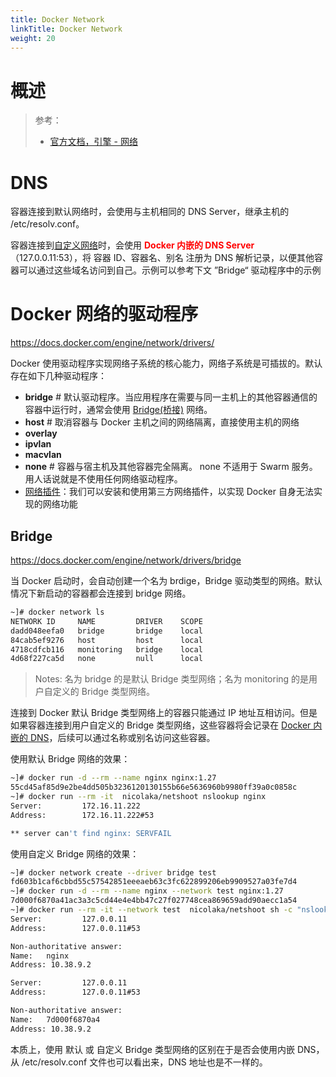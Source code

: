 ```yaml
---
title: Docker Network
linkTitle: Docker Network
weight: 20
---
```


# 概述

> 参考：
>
> - [官方文档，引擎 - 网络](https://docs.docker.com/engine/network/)

# DNS

容器连接到默认网络时，会使用与主机相同的 DNS Server，继承主机的 /etc/resolv.conf。

容器连接到[自定义网络](https://docs.docker.com/engine/network/tutorials/standalone/#use-user-defined-bridge-networks)时，会使用 **<font color="#ff0000">Docker 内嵌的 DNS Server</font>**（127.0.0.11:53），将 容器 ID、容器名、别名 注册为 DNS 解析记录，以便其他容器可以通过这些域名访问到自己。示例可以参考下文 ”Bridge“ 驱动程序中的示例

# Docker 网络的驱动程序

https://docs.docker.com/engine/network/drivers/

Docker 使用驱动程序实现网络子系统的核心能力，网络子系统是可插拔的。默认存在如下几种驱动程序：

- **bridge** # 默认驱动程序。当应用程序在需要与同一主机上的其他容器通信的容器中运行时，通常会使用 [Bridge(桥接)](#bridge) 网络。
- **host** # 取消容器与 Docker 主机之间的网络隔离，直接使用主机的网络
- **overlay**
- **ipvlan**
- **macvlan**
- **none** # 容器与宿主机及其他容器完全隔离。 none 不适用于 Swarm 服务。用人话说就是不使用任何网络驱动程序。
- [网络插件](https://docs.docker.com/engine/extend/plugins_network/)：我们可以安装和使用第三方网络插件，以实现 Docker 自身无法实现的网络功能

## Bridge

https://docs.docker.com/engine/network/drivers/bridge

当 Docker 启动时，会自动创建一个名为 brdige，Bridge 驱动类型的网络。默认情况下新启动的容器都会连接到 bridge 网络。

```bash
~]# docker network ls
NETWORK ID     NAME         DRIVER    SCOPE
dadd048eefa0   bridge       bridge    local
84cab5ef9276   host         host      local
4718cdfcb116   monitoring   bridge    local
4d68f227ca5d   none         null      local
```

> Notes: 名为 bridge 的是默认 Bridge 类型网络；名为 monitoring 的是用户自定义的 Bridge 类型网络。

连接到 Docker 默认 Bridge 类型网络上的容器只能通过 IP 地址互相访问。但是如果容器连接到用户自定义的 Bridge 类型网络，这些容器将会记录在 [Docker 内嵌的 DNS](#内嵌的%20DNS)，后续可以通过名称或别名访问这些容器。

使用默认 Bridge 网络的效果：

```bash
~]# docker run -d --rm --name nginx nginx:1.27
55cd45af85d9e2be4dd505b3236120130155b66e5636960b9980ff39a0c0858c
~]# docker run --rm -it  nicolaka/netshoot nslookup nginx
Server:         172.16.11.222
Address:        172.16.11.222#53

** server can't find nginx: SERVFAIL
```

使用自定义 Bridge 网络的效果：

```bash
~]# docker network create --driver bridge test
fd603b1caf6cbbd55c57542851eeeaeb63c3fc622899206eb9909527a03fe7d4
~]# docker run -d --rm --name nginx --network test nginx:1.27
7d000f6870a41ac3a3c5cd44e4e4bb47c27f027748cea869659add90aecc1a54
~]# docker run --rm -it --network test  nicolaka/netshoot sh -c "nslookup nginx && nslookup 7d000f6870a4"
Server:         127.0.0.11
Address:        127.0.0.11#53

Non-authoritative answer:
Name:   nginx
Address: 10.38.9.2

Server:         127.0.0.11
Address:        127.0.0.11#53

Non-authoritative answer:
Name:   7d000f6870a4
Address: 10.38.9.2
```

本质上，使用 默认 或 自定义 Bridge 类型网络的区别在于是否会使用内嵌 DNS，从 /etc/resolv.conf 文件也可以看出来，DNS 地址也是不一样的。
